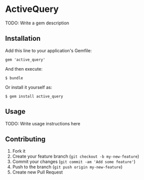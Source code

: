 # ActiveQuery

TODO: Write a gem description

## Installation

Add this line to your application's Gemfile:

    gem 'active_query'

And then execute:

    $ bundle

Or install it yourself as:

    $ gem install active_query

## Usage

TODO: Write usage instructions here

## Contributing

1. Fork it
2. Create your feature branch (`git checkout -b my-new-feature`)
3. Commit your changes (`git commit -am 'Add some feature'`)
4. Push to the branch (`git push origin my-new-feature`)
5. Create new Pull Request
